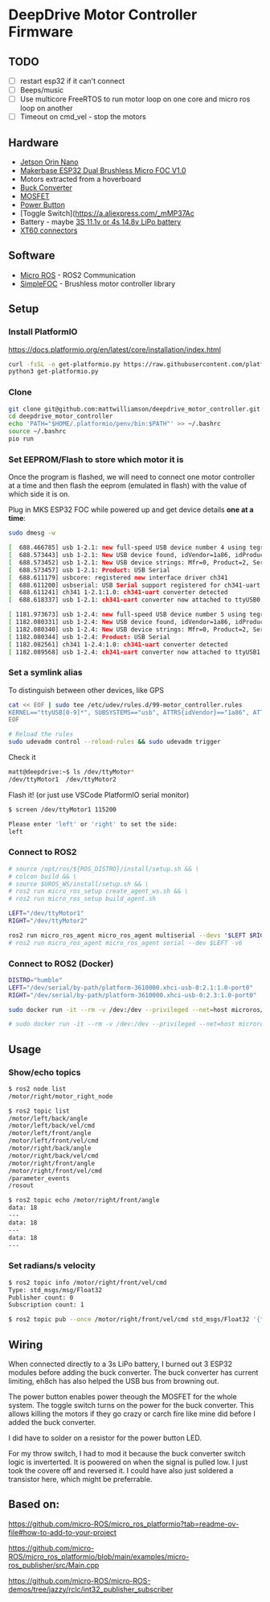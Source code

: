 # DeepDrive Motor Controller Firmware

## TODO

- [ ] restart esp32 if it can't connect
- [ ] Beeps/music
- [ ] Use multicore FreeRTOS to run motor loop on one core and micro ros loop on another
- [ ] Timeout on cmd_vel - stop the motors

## Hardware

- [Jetson Orin Nano](https://developer.nvidia.com/embedded/learn/get-started-jetson-orin-nano-devkit)
- [Makerbase ESP32 Dual Brushless Micro FOC V1.0](https://makerbase3d.com/product/esp32-foc/)
- Motors extracted from a hoverboard
- [Buck Converter](https://a.aliexpress.com/_m0FF8oU)
- [MOSFET](https://a.aliexpress.com/_mqzjWYk)
- [Power Button](https://a.aliexpress.com/_m0NGJUo)
- [Toggle Switch](https://a.aliexpress.com/_mMP37Ac
- Battery - maybe [3S 11.1v or 4s 14.8v LiPo battery](https://a.aliexpress.com/_mqAFuBK)
- [XT60 connectors](https://a.aliexpress.com/_mr8JWhq)

## Software

- [Micro ROS](https://micro.ros.org/) - ROS2 Communication
- [SimpleFOC](https://docs.simplefoc.com/library_platformio) - Brushless motor controller library

## Setup
### Install PlatformIO

https://docs.platformio.org/en/latest/core/installation/index.html

```sh
curl -fsSL -o get-platformio.py https://raw.githubusercontent.com/platformio/platformio-core-installer/master/get-platformio.py
python3 get-platformio.py
```

### Clone
```sh
git clone git@github.com:mattwilliamson/deepdrive_motor_controller.git
cd deepdrive_motor_controller
echo 'PATH="$HOME/.platformio/penv/bin:$PATH"' >> ~/.bashrc
source ~/.bashrc
pio run
```

### Set EEPROM/Flash to store which motor it is
Once the program is flashed, we will need to connect one motor controller at a time and then flash the eeprom (emulated in flash) with the value of which side it is on.

Plug in MKS ESP32 FOC while powered up and get device details **one at a time**:

```sh
sudo dmesg -w

[  688.466785] usb 1-2.1: new full-speed USB device number 4 using tegra-xusb
[  688.573443] usb 1-2.1: New USB device found, idVendor=1a86, idProduct=7523, bcdDevice= 2.64
[  688.573452] usb 1-2.1: New USB device strings: Mfr=0, Product=2, SerialNumber=0
[  688.573457] usb 1-2.1: Product: USB Serial
[  688.611179] usbcore: registered new interface driver ch341
[  688.611200] usbserial: USB Serial support registered for ch341-uart
[  688.611241] ch341 1-2.1:1.0: ch341-uart converter detected
[  688.618337] usb 1-2.1: ch341-uart converter now attached to ttyUSB0

[ 1181.973673] usb 1-2.4: new full-speed USB device number 5 using tegra-xusb
[ 1182.080331] usb 1-2.4: New USB device found, idVendor=1a86, idProduct=7523, bcdDevice= 2.64
[ 1182.080340] usb 1-2.4: New USB device strings: Mfr=0, Product=2, SerialNumber=0
[ 1182.080344] usb 1-2.4: Product: USB Serial
[ 1182.082561] ch341 1-2.4:1.0: ch341-uart converter detected
[ 1182.089568] usb 1-2.4: ch341-uart converter now attached to ttyUSB1
```

### Set a symlink alias

To distinguish between other devices, like GPS

```sh
cat << EOF | sudo tee /etc/udev/rules.d/99-motor_controller.rules
KERNEL=="ttyUSB[0-9]*", SUBSYSTEMS=="usb", ATTRS{idVendor}=="1a86", ATTRS{idProduct}=="7523", MODE:="0777", SYMLINK+="ttyMotor%n"
EOF

# Reload the rules
sudo udevadm control --reload-rules && sudo udevadm trigger
```

Check it
```sh
matt@deepdrive:~$ ls /dev/ttyMotor*
/dev/ttyMotor1  /dev/ttyMotor2
```

Flash it!
(or just use VSCode PlatformIO serial monitor)
```sh
$ screen /dev/ttyMotor1 115200

Please enter 'left' or 'right' to set the side:
left

```

### Connect to ROS2

```sh
# source /opt/ros/${ROS_DISTRO}/install/setup.sh && \
# colcon build && \
# source $UROS_WS/install/setup.sh && \
# ros2 run micro_ros_setup create_agent_ws.sh && \
# ros2 run micro_ros_setup build_agent.sh

LEFT="/dev/ttyMotor1"
RIGHT="/dev/ttyMotor2"

ros2 run micro_ros_agent micro_ros_agent multiserial --devs "$LEFT $RIGHT" -v6
# ros2 run micro_ros_agent micro_ros_agent serial --dev $LEFT -v6
```

### Connect to ROS2 (Docker)
```sh
DISTRO="humble"
LEFT="/dev/serial/by-path/platform-3610000.xhci-usb-0:2.1:1.0-port0"
RIGHT="/dev/serial/by-path/platform-3610000.xhci-usb-0:2.3:1.0-port0"

sudo docker run -it --rm -v /dev:/dev --privileged --net=host microros/micro-ros-agent:$DISTRO multiserial --devs "$LEFT $RIGHT" -v6

# sudo docker run -it --rm -v /dev:/dev --privileged --net=host microros/micro-ros-agent:humble serial --dev /dev/serial/by-path/platform-3610000.xhci-usb-0:2.4:1.0-port0 -v6

```

## Usage

### Show/echo topics

```sh
$ ros2 node list
/motor/right/motor_right_node

$ ros2 topic list
/motor/left/back/angle
/motor/left/back/vel/cmd
/motor/left/front/angle
/motor/left/front/vel/cmd
/motor/right/back/angle
/motor/right/back/vel/cmd
/motor/right/front/angle
/motor/right/front/vel/cmd
/parameter_events
/rosout

$ ros2 topic echo /motor/right/front/angle
data: 18
---
data: 18
---
data: 18
---
```

### Set radians/s velocity

```sh
$ ros2 topic info /motor/right/front/vel/cmd
Type: std_msgs/msg/Float32
Publisher count: 0
Subscription count: 1

$ ros2 topic pub --once /motor/right/front/vel/cmd std_msgs/Float32 '{"data":1.0}'

```

## Wiring

When connected directly to a 3s LiPo battery, I burned out 3 ESP32 modules before adding the buck converter. The buck converter has current limiting, eh8ch has also helped the USB bus from browning out.

The power button enables power theough the MOSFET for the whole system. The toggle switch turns on the power for the buck converter. This allows killing the motors if they go crazy or carch fire like mine did before I added the buck converter.

I did have to solder on a resistor for the power button LED.

For my throw switch, I had to mod it because the buck converter switch logic is inverterted. It is poowered on when the signal is pulled low. I just took the covere off and reversed it. I could have also just soldered a transistor here, which might be preferrable.


## Based on:

https://github.com/micro-ROS/micro_ros_platformio?tab=readme-ov-file#how-to-add-to-your-project

https://github.com/micro-ROS/micro_ros_platformio/blob/main/examples/micro-ros_publisher/src/Main.cpp

https://github.com/micro-ROS/micro-ROS-demos/tree/jazzy/rclc/int32_publisher_subscriber
